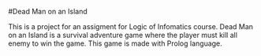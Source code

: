 #Dead Man on an Island

This is a project for an assigment for Logic of Infomatics course. Dead Man on an Island is a survival adventure game where the player must kill all enemy to win the game. This game is made with Prolog language.